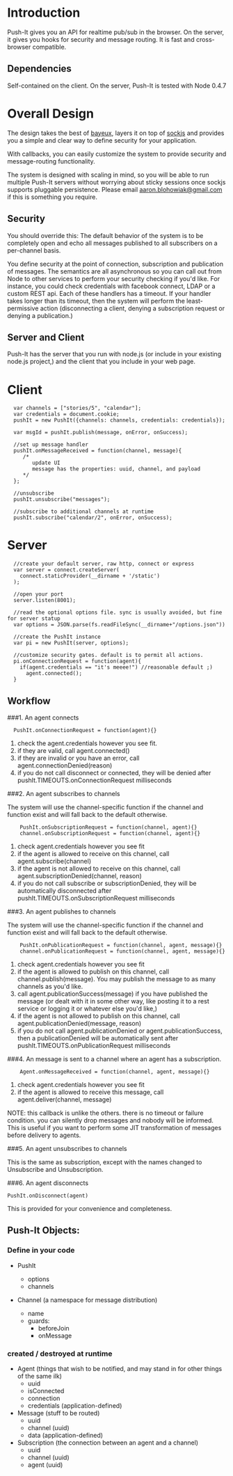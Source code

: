 # Introduction

Push-It gives you an API for realtime pub/sub in the browser. On the server, it gives you hooks for security and message routing.  It is fast and cross-browser compatible.

## Dependencies

Self-contained on the client.  On the server, Push-It is tested with Node 0.4.7

# Overall Design
  The design takes the best of [bayeux](http://svn.cometd.com/trunk/bayeux/bayeux.html), layers it on top of [sockjs](https://github.com/majek/sockjs-client) and provides you a simple and clear way to define security for your application.

  With callbacks, you can easily customize the system to provide security and message-routing functionality.

  The system is designed with scaling in mind, so you will be able to run multiple Push-It servers without worrying about sticky sessions once sockjs supports pluggable persistence.  Please email aaron.blohowiak@gmail.com if this is something you require.

## Security
  You should override this: The default behavior of the system is to be completely open and echo all messages published to all subscribers on a per-channel basis.

  You define security at the point of connection, subscription and publication of messages.  The semantics are all asynchronous so you can call out from Node to other services to perform your security checking if you'd like.  For instance, you could check credentials with facebook connect, LDAP or a custom REST api. Each of these handlers has a timeout.  If your handler takes longer than its timeout, then the system will perform the least-permissive action (disconnecting a client, denying a subscription request or denying a publication.)

## Server and Client
  Push-It has the server that you run with node.js (or include in your existing node.js project,) and the client that you include in your web page.

# Client
      var channels = ["stories/5", "calendar"];
      var credentials = document.cookie;
      pushIt = new PushIt({channels: channels, credentials: credentials});

      var msgId = pushIt.publish(message, onError, onSuccess);

      //set up message handler
      pushIt.onMessageReceived = function(channel, message){
         /*
            update UI
            message has the properties: uuid, channel, and payload
         */
      };

      //unsubscribe
      pushIt.unsubscribe("messages");

      //subscribe to additional channels at runtime
      pushIt.subscribe("calendar/2", onError, onSuccess);

# Server
      //create your default server, raw http, connect or express
      var server = connect.createServer(
        connect.staticProvider(__dirname + '/static')
      );

      //open your port
      server.listen(8001);

      //read the optional options file. sync is usually avoided, but fine for server statup
      var options = JSON.parse(fs.readFileSync(__dirname+"/options.json"))

      //create the PushIt instance
      var pi = new PushIt(server, options);

      //customize security gates. default is to permit all actions.
      pi.onConnectionRequest = function(agent){
        if(agent.credentials == "it's meeee!") //reasonable default ;)
          agent.connected();
      }


## Workflow
###1. An agent connects

      PushIt.onConnectionRequest = function(agent){}

  1. check the agent.credentials however you see fit.
  2. if they are valid, call agent.connected()
  3. if they are invalid or you have an error, call agent.connectionDenied(reason)
  4. if you do not call disconnect or connected, they will be denied after pushIt.TIMEOUTS.onConnectionRequest milliseconds

###2. An agent subscribes to channels

  The system will use the channel-specific function if the channel and function exist and will fall back to the default otherwise.

        PushIt.onSubscriptionRequest = function(channel, agent){}
        channel.onSubscriptionRequest = function(channel, agent){}

  1. check agent.credentials however you see fit
  2. if the agent is allowed to receive on this channel, call agent.subscribe(channel)
  3. if the agent is not allowed to receive on this channel,  call agent.subscriptionDenied(channel, reason)
  4. if you do not call subscribe or subscriptionDenied, they will be automatically disconnected after pushIt.TIMEOUTS.onSubscriptionRequest milliseconds

###3. An agent publishes to channels

  The system will use the channel-specific function if the channel and function exist and will fall back to the default otherwise.

        PushIt.onPublicationRequest = function(channel, agent, message){}
        channel.onPublicationRequest = function(channel, agent, message){}

  1. check agent.credentials however you see fit
  2. if the agent is allowed to publish on this channel, call channel.publish(message).  You may publish the message to as many channels as you'd like.
  3. call agent.publicationSuccess(message) if you have published the message (or dealt with it in some other way, like posting it to a rest service or logging it or whatever else you'd like,)
  4. if the agent is not allowed to publish on this channel,  call agent.publicationDenied(message, reason)
  5. if you do not call agent.publicationDenied or agent.publicationSuccess, then a publicationDenied will be automatically sent  after pushIt.TIMEOUTS.onPublicationRequest milliseconds

###4. An message is sent to a channel where an agent has a subscription.

        Agent.onMessageReceived = function(channel, agent, message){}

  1. check agent.credentials however you see fit
  2. if the agent is allowed to receive this message, call agent.deliver(channel, message)

  NOTE: this callback is unlike the others.  there is no timeout or failure condition.  you can silently drop messages and nobody will be informed.  This is useful if you want to perform some JIT transformation of messages before delivery to agents.

###5. An agent unsubscribes to channels

  This is the same as subscription, except with the names changed to Unsubscribe and Unsubscription.

###6. An agent disconnects

    PushIt.onDisconnect(agent)

  This is provided for your convenience and completeness.

## Push-It Objects:

### Define in your code
  * PushIt
    * options
    * channels

  * Channel (a namespace for message distribution)
    * name
    * guards:
      * beforeJoin
      * onMessage

### created / destroyed at runtime
  * Agent (things that wish to be notified, and may stand in for other things of the same ilk)
    * uuid
    * isConnected
    * connection
    * credentials (application-defined)
  * Message (stuff to be routed)
    * uuid
    * channel (uuid)
    * data (application-defined)
  * Subscription (the connection between an agent and a channel)
    * uuid
    * channel (uuid)
    * agent (uuid)